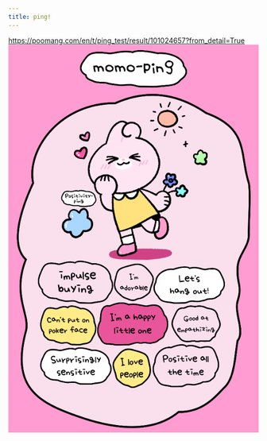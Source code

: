 ```yaml
---
title: ping!
---
```


https://poomang.com/en/t/ping_test/result/101024657?from_detail=True
![](ping_test.png)
